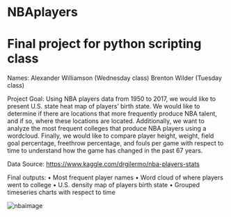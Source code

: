 # NBAplayers
# Final project for python scripting class

Names:	Alexander Williamson (Wednesday class)
		    Brenton Wilder (Tuesday class)

Project Goal: Using NBA players data from 1950 to 2017, we would like to present U.S. state heat map of players’ birth state. We would like to determine if there are locations that more frequently produce NBA talent, and if so, where these locations are located. Additionally, we want to analyze the most frequent colleges that produce NBA players using a wordcloud. Finally, we would like to compare player height, weight, field goal percentage, freethrow percentage, and fouls per game with respect to time to understand how the game has changed in the past 67 years.

Data Source: https://www.kaggle.com/drgilermo/nba-players-stats 

Final outputs: 
•	Most frequent player names
•	Word cloud of where players went to college
•	U.S. density map of players birth state
•	Grouped timeseries charts with respect to time

![nbaimage](https://s3.amazonaws.com/medill.wordpress.offload/WP+Media+Folder+-+medill-reports-chicago/wp-content/uploads/sites/3/2020/02/Kobe-as-NBA-Logo.jpg)

